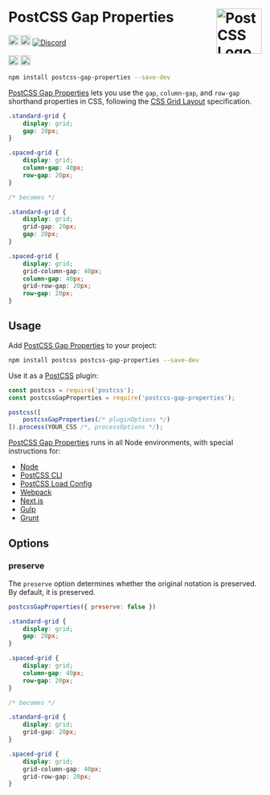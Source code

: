 # PostCSS Gap Properties [<img src="https://postcss.github.io/postcss/logo.svg" alt="PostCSS Logo" width="90" height="90" align="right">][PostCSS]

[<img alt="npm version" src="https://img.shields.io/npm/v/postcss-gap-properties.svg" height="20">][npm-url] [<img alt="Build Status" src="https://github.com/csstools/postcss-plugins/workflows/test/badge.svg" height="20">][cli-url] [<img alt="Discord" src="https://shields.io/badge/Discord-5865F2?logo=discord&logoColor=white">][discord]<br><br>[<img alt="Baseline Status" src="https://cssdb.org/images/badges-baseline/gap-properties.svg" height="20">][css-url] [<img alt="CSS Standard Status" src="https://cssdb.org/images/badges/gap-properties.svg" height="20">][css-url] 

```bash
npm install postcss-gap-properties --save-dev
```

[PostCSS Gap Properties] lets you use the `gap`, `column-gap`, and `row-gap`
shorthand properties in CSS, following the [CSS Grid Layout] specification.

```css
.standard-grid {
	display: grid;
	gap: 20px;
}

.spaced-grid {
	display: grid;
	column-gap: 40px;
	row-gap: 20px;
}

/* becomes */

.standard-grid {
	display: grid;
	grid-gap: 20px;
	gap: 20px;
}

.spaced-grid {
	display: grid;
	grid-column-gap: 40px;
	column-gap: 40px;
	grid-row-gap: 20px;
	row-gap: 20px;
}
```

## Usage

Add [PostCSS Gap Properties] to your project:

```bash
npm install postcss postcss-gap-properties --save-dev
```

Use it as a [PostCSS] plugin:

```js
const postcss = require('postcss');
const postcssGapProperties = require('postcss-gap-properties');

postcss([
	postcssGapProperties(/* pluginOptions */)
]).process(YOUR_CSS /*, processOptions */);
```

[PostCSS Gap Properties] runs in all Node environments, with special
instructions for:

- [Node](INSTALL.md#node)
- [PostCSS CLI](INSTALL.md#postcss-cli)
- [PostCSS Load Config](INSTALL.md#postcss-load-config)
- [Webpack](INSTALL.md#webpack)
- [Next.js](INSTALL.md#nextjs)
- [Gulp](INSTALL.md#gulp)
- [Grunt](INSTALL.md#grunt)

## Options

### preserve

The `preserve` option determines whether the original notation
is preserved. By default, it is preserved.

```js
postcssGapProperties({ preserve: false })
```

```css
.standard-grid {
	display: grid;
	gap: 20px;
}

.spaced-grid {
	display: grid;
	column-gap: 40px;
	row-gap: 20px;
}

/* becomes */

.standard-grid {
	display: grid;
	grid-gap: 20px;
}

.spaced-grid {
	display: grid;
	grid-column-gap: 40px;
	grid-row-gap: 20px;
}
```

[cli-url]: https://github.com/csstools/postcss-plugins/actions/workflows/test.yml?query=workflow/test
[css-url]: https://cssdb.org/#gap-properties
[discord]: https://discord.gg/bUadyRwkJS
[npm-url]: https://www.npmjs.com/package/postcss-gap-properties

[PostCSS]: https://github.com/postcss/postcss
[PostCSS Gap Properties]: https://github.com/csstools/postcss-plugins/tree/main/plugins/postcss-gap-properties
[CSS Grid Layout]: https://www.w3.org/TR/css-grid-1/#gutters
